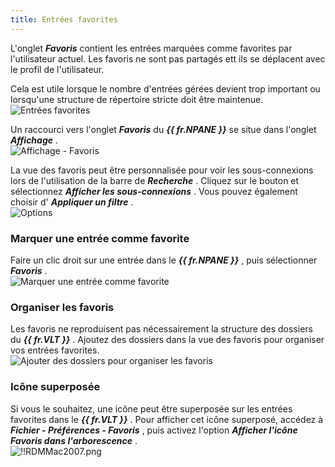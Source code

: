 ```yaml
---
title: Entrées favorites
---
```

L'onglet ***Favoris*** contient les entrées marquées comme favorites par l'utilisateur actuel. Les favoris ne sont pas partagés ett ils se déplacent avec le profil de l'utilisateur.  

Cela est utile lorsque le nombre d'entrées gérées devient trop important ou lorsqu'une structure de répertoire stricte doit être maintenue.  
![Entrées favorites](/img/fr/rdm/mac/clip0206.png) 

Un raccourci vers l'onglet ***Favoris*** du ***{{ fr.NPANE }}*** se situe dans l'onglet ***Affichage*** .  
![Affichage - Favoris](/img/fr/rdm/mac/RDMMac2002.png) 

La vue des favoris peut être personnalisée pour voir les sous-connexions lors de l'utilisation de la barre de ***Recherche*** . Cliquez sur le bouton et sélectionnez ***Afficher les sous-connexions*** . Vous pouvez également choisir d' ***Appliquer un filtre*** .  
![Options](/img/fr/rdm/mac/RDMMac2001.png)

### Marquer une entrée comme favorite 

Faire un clic droit sur une entrée dans le ***{{ fr.NPANE }}*** , puis sélectionner ***Favoris*** .  
![Marquer une entrée comme favorite](/img/fr/rdm/mac/RDMMac2003.png)

### Organiser les favoris 

Les favoris ne reproduisent pas nécessairement la structure des dossiers du ***{{ fr.VLT }}*** . Ajoutez des dossiers dans la vue des favoris pour organiser vos entrées favorites.  
![Ajouter des dossiers pour organiser les favoris](/img/fr/rdm/mac/RDMMac2004.png)

### Icône superposée 

Si vous le souhaitez, une icône peut être superposée sur les entrées favorites dans le ***{{ fr.VLT }}*** . Pour afficher cet icône superposé, accédez à ***Fichier - Préférences - Favoris*** , puis activez l'option ***Afficher l'icône Favoris dans l'arborescence*** .  
![!!RDMMac2007.png](/img/fr/rdm/mac/RDMMac2007.png) 

